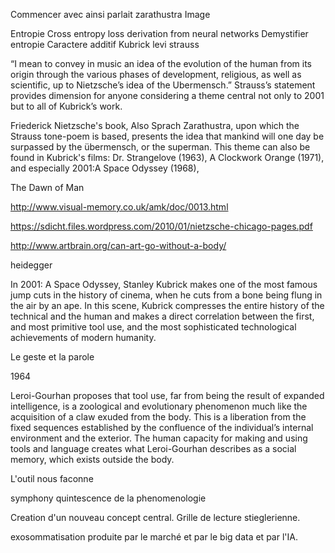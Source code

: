 Commencer avec ainsi parlait zarathustra
Image

Entropie
Cross entropy loss derivation from neural networks
Demystifier entropie
Caractere additif
Kubrick levi strauss

“I
mean to convey in music an idea of the evolution of the human from its origin
through the various phases of development, religious, as well as scientific,
up to Nietzsche’s idea of the Ubermensch.” Strauss’s statement provides dimension
for anyone considering a theme central not only to 2001 but to all
of Kubrick’s work.

Friederick Nietzsche's book, Also Sprach Zarathustra, upon which the Strauss tone-poem is based, presents the idea that mankind will one day be surpassed by the übermensch, or the superman. This theme can also be found in Kubrick's films: Dr. Strangelove (1963), A Clockwork Orange (1971), and especially 2001:A Space Odyssey (1968),


The Dawn of Man

http://www.visual-memory.co.uk/amk/doc/0013.html

https://sdicht.files.wordpress.com/2010/01/nietzsche-chicago-pages.pdf

http://www.artbrain.org/can-art-go-without-a-body/

heidegger

In 2001: A Space Odyssey, Stanley Kubrick makes one of the most famous jump cuts in the history of cinema, when he cuts from a bone being flung in the air by an ape. In this scene, Kubrick compresses the entire history of the technical and the human and makes a direct correlation between the first, and most primitive tool use, and the most sophisticated technological achievements of modern humanity.

 Le geste et la parole

1964


Leroi-Gourhan proposes that tool use, far from being the result of expanded intelligence, is a zoological and evolutionary phenomenon much like the acquisition of a claw exuded from the body. This is a liberation from the fixed sequences established by the confluence of the individual’s internal environment and the exterior. The human capacity for making and using tools and language creates what Leroi-Gourhan describes as a social memory, which exists outside the body.

L'outil nous faconne

symphony quintescence de la phenomenologie

Creation d'un nouveau concept central. Grille de lecture stieglerienne.

exosommatisation produite par le marché et par le big data et par l'IA.

